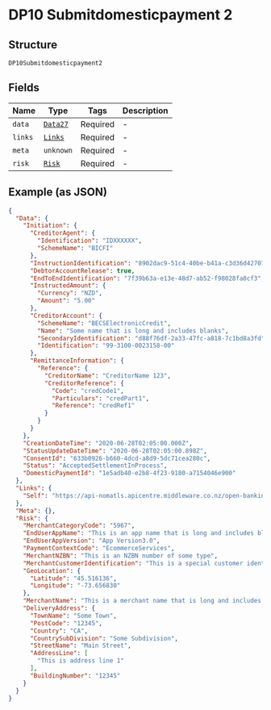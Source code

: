 
# DP10 Submitdomesticpayment 2

## Structure

`DP10Submitdomesticpayment2`

## Fields

| Name | Type | Tags | Description |
|  --- | --- | --- | --- |
| `data` | [`Data27`](../../doc/models/data-27.md) | Required | - |
| `links` | [`Links`](../../doc/models/links.md) | Required | - |
| `meta` | `unknown` | Required | - |
| `risk` | [`Risk`](../../doc/models/risk.md) | Required | - |

## Example (as JSON)

```json
{
  "Data": {
    "Initiation": {
      "CreditorAgent": {
        "Identification": "IDXXXXXX",
        "SchemeName": "BICFI"
      },
      "InstructionIdentification": "8902dac9-51c4-40be-b41a-c3d36d42707c",
      "DebtorAccountRelease": true,
      "EndToEndIdentification": "7f39b63a-e13e-48d7-ab52-f98028fa8cf3",
      "InstructedAmount": {
        "Currency": "NZD",
        "Amount": "5.00"
      },
      "CreditorAccount": {
        "SchemeName": "BECSElectronicCredit",
        "Name": "Some name that is long and includes blanks",
        "SecondaryIdentification": "d88f76df-2a33-47fc-a818-7c1bd8a3fd",
        "Identification": "99-3100-0023158-00"
      },
      "RemittanceInformation": {
        "Reference": {
          "CreditorName": "CreditorName 123",
          "CreditorReference": {
            "Code": "credCode1",
            "Particulars": "credPart1",
            "Reference": "credRef1"
          }
        }
      }
    },
    "CreationDateTime": "2020-06-28T02:05:00.000Z",
    "StatusUpdateDateTime": "2020-06-28T02:05:00.898Z",
    "ConsentId": "633b0926-b660-4dcd-a8d9-5dc71cea280c",
    "Status": "AcceptedSettlementInProcess",
    "DomesticPaymentId": "1e5adb40-e2b8-4f23-9180-a7154046e900"
  },
  "Links": {
    "Self": "https://api-nomatls.apicentre.middleware.co.nz/open-banking-nz/v2.1/domestic-payments/1e5adb40-e2b8-4f23-9180-a7154046e900"
  },
  "Meta": {},
  "Risk": {
    "MerchantCategoryCode": "5967",
    "EndUserAppName": "This is an app name that is long and includes blanks",
    "EndUserAppVersion": "App Version3.0",
    "PaymentContextCode": "EcommerceServices",
    "MerchantNZBN": "This is an NZBN number of some type",
    "MerchantCustomerIdentification": "This is a special customer identifier that is long and includes blanks",
    "GeoLocation": {
      "Latitude": "45.516136",
      "Longitude": "-73.656830"
    },
    "MerchantName": "This is a merchant name that is long and includes blanks",
    "DeliveryAddress": {
      "TownName": "Some Town",
      "PostCode": "12345",
      "Country": "CA",
      "CountrySubDivision": "Some Subdivision",
      "StreetName": "Main Street",
      "AddressLine": [
        "This is address line 1"
      ],
      "BuildingNumber": "12345"
    }
  }
}
```

